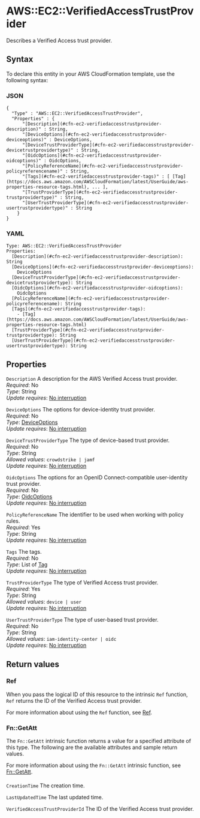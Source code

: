 # AWS::EC2::VerifiedAccessTrustProvider<a name="aws-resource-ec2-verifiedaccesstrustprovider"></a>

Describes a Verified Access trust provider\.

## Syntax<a name="aws-resource-ec2-verifiedaccesstrustprovider-syntax"></a>

To declare this entity in your AWS CloudFormation template, use the following syntax:

### JSON<a name="aws-resource-ec2-verifiedaccesstrustprovider-syntax.json"></a>

```
{
  "Type" : "AWS::EC2::VerifiedAccessTrustProvider",
  "Properties" : {
      "[Description](#cfn-ec2-verifiedaccesstrustprovider-description)" : String,
      "[DeviceOptions](#cfn-ec2-verifiedaccesstrustprovider-deviceoptions)" : DeviceOptions,
      "[DeviceTrustProviderType](#cfn-ec2-verifiedaccesstrustprovider-devicetrustprovidertype)" : String,
      "[OidcOptions](#cfn-ec2-verifiedaccesstrustprovider-oidcoptions)" : OidcOptions,
      "[PolicyReferenceName](#cfn-ec2-verifiedaccesstrustprovider-policyreferencename)" : String,
      "[Tags](#cfn-ec2-verifiedaccesstrustprovider-tags)" : [ [Tag](https://docs.aws.amazon.com/AWSCloudFormation/latest/UserGuide/aws-properties-resource-tags.html), ... ],
      "[TrustProviderType](#cfn-ec2-verifiedaccesstrustprovider-trustprovidertype)" : String,
      "[UserTrustProviderType](#cfn-ec2-verifiedaccesstrustprovider-usertrustprovidertype)" : String
    }
}
```

### YAML<a name="aws-resource-ec2-verifiedaccesstrustprovider-syntax.yaml"></a>

```
Type: AWS::EC2::VerifiedAccessTrustProvider
Properties: 
  [Description](#cfn-ec2-verifiedaccesstrustprovider-description): String
  [DeviceOptions](#cfn-ec2-verifiedaccesstrustprovider-deviceoptions): 
    DeviceOptions
  [DeviceTrustProviderType](#cfn-ec2-verifiedaccesstrustprovider-devicetrustprovidertype): String
  [OidcOptions](#cfn-ec2-verifiedaccesstrustprovider-oidcoptions): 
    OidcOptions
  [PolicyReferenceName](#cfn-ec2-verifiedaccesstrustprovider-policyreferencename): String
  [Tags](#cfn-ec2-verifiedaccesstrustprovider-tags): 
    - [Tag](https://docs.aws.amazon.com/AWSCloudFormation/latest/UserGuide/aws-properties-resource-tags.html)
  [TrustProviderType](#cfn-ec2-verifiedaccesstrustprovider-trustprovidertype): String
  [UserTrustProviderType](#cfn-ec2-verifiedaccesstrustprovider-usertrustprovidertype): String
```

## Properties<a name="aws-resource-ec2-verifiedaccesstrustprovider-properties"></a>

`Description`  <a name="cfn-ec2-verifiedaccesstrustprovider-description"></a>
A description for the AWS Verified Access trust provider\.  
*Required*: No  
*Type*: String  
*Update requires*: [No interruption](https://docs.aws.amazon.com/AWSCloudFormation/latest/UserGuide/using-cfn-updating-stacks-update-behaviors.html#update-no-interrupt)

`DeviceOptions`  <a name="cfn-ec2-verifiedaccesstrustprovider-deviceoptions"></a>
The options for device\-identity trust provider\.  
*Required*: No  
*Type*: [DeviceOptions](aws-properties-ec2-verifiedaccesstrustprovider-deviceoptions.md)  
*Update requires*: [No interruption](https://docs.aws.amazon.com/AWSCloudFormation/latest/UserGuide/using-cfn-updating-stacks-update-behaviors.html#update-no-interrupt)

`DeviceTrustProviderType`  <a name="cfn-ec2-verifiedaccesstrustprovider-devicetrustprovidertype"></a>
The type of device\-based trust provider\.  
*Required*: No  
*Type*: String  
*Allowed values*: `crowdstrike | jamf`  
*Update requires*: [No interruption](https://docs.aws.amazon.com/AWSCloudFormation/latest/UserGuide/using-cfn-updating-stacks-update-behaviors.html#update-no-interrupt)

`OidcOptions`  <a name="cfn-ec2-verifiedaccesstrustprovider-oidcoptions"></a>
The options for an OpenID Connect\-compatible user\-identity trust provider\.  
*Required*: No  
*Type*: [OidcOptions](aws-properties-ec2-verifiedaccesstrustprovider-oidcoptions.md)  
*Update requires*: [No interruption](https://docs.aws.amazon.com/AWSCloudFormation/latest/UserGuide/using-cfn-updating-stacks-update-behaviors.html#update-no-interrupt)

`PolicyReferenceName`  <a name="cfn-ec2-verifiedaccesstrustprovider-policyreferencename"></a>
The identifier to be used when working with policy rules\.  
*Required*: Yes  
*Type*: String  
*Update requires*: [No interruption](https://docs.aws.amazon.com/AWSCloudFormation/latest/UserGuide/using-cfn-updating-stacks-update-behaviors.html#update-no-interrupt)

`Tags`  <a name="cfn-ec2-verifiedaccesstrustprovider-tags"></a>
The tags\.  
*Required*: No  
*Type*: List of [Tag](https://docs.aws.amazon.com/AWSCloudFormation/latest/UserGuide/aws-properties-resource-tags.html)  
*Update requires*: [No interruption](https://docs.aws.amazon.com/AWSCloudFormation/latest/UserGuide/using-cfn-updating-stacks-update-behaviors.html#update-no-interrupt)

`TrustProviderType`  <a name="cfn-ec2-verifiedaccesstrustprovider-trustprovidertype"></a>
The type of Verified Access trust provider\.  
*Required*: Yes  
*Type*: String  
*Allowed values*: `device | user`  
*Update requires*: [No interruption](https://docs.aws.amazon.com/AWSCloudFormation/latest/UserGuide/using-cfn-updating-stacks-update-behaviors.html#update-no-interrupt)

`UserTrustProviderType`  <a name="cfn-ec2-verifiedaccesstrustprovider-usertrustprovidertype"></a>
The type of user\-based trust provider\.  
*Required*: No  
*Type*: String  
*Allowed values*: `iam-identity-center | oidc`  
*Update requires*: [No interruption](https://docs.aws.amazon.com/AWSCloudFormation/latest/UserGuide/using-cfn-updating-stacks-update-behaviors.html#update-no-interrupt)

## Return values<a name="aws-resource-ec2-verifiedaccesstrustprovider-return-values"></a>

### Ref<a name="aws-resource-ec2-verifiedaccesstrustprovider-return-values-ref"></a>

When you pass the logical ID of this resource to the intrinsic `Ref` function, `Ref` returns the ID of the Verified Access trust provider\.

For more information about using the `Ref` function, see [Ref](https://docs.aws.amazon.com/AWSCloudFormation/latest/UserGuide/intrinsic-function-reference-ref.html)\.

### Fn::GetAtt<a name="aws-resource-ec2-verifiedaccesstrustprovider-return-values-fn--getatt"></a>

The `Fn::GetAtt` intrinsic function returns a value for a specified attribute of this type\. The following are the available attributes and sample return values\.

For more information about using the `Fn::GetAtt` intrinsic function, see [Fn::GetAtt](https://docs.aws.amazon.com/AWSCloudFormation/latest/UserGuide/intrinsic-function-reference-getatt.html)\.

#### <a name="aws-resource-ec2-verifiedaccesstrustprovider-return-values-fn--getatt-fn--getatt"></a>

`CreationTime`  <a name="CreationTime-fn::getatt"></a>
The creation time\.

`LastUpdatedTime`  <a name="LastUpdatedTime-fn::getatt"></a>
The last updated time\.

`VerifiedAccessTrustProviderId`  <a name="VerifiedAccessTrustProviderId-fn::getatt"></a>
The ID of the Verified Access trust provider\.
